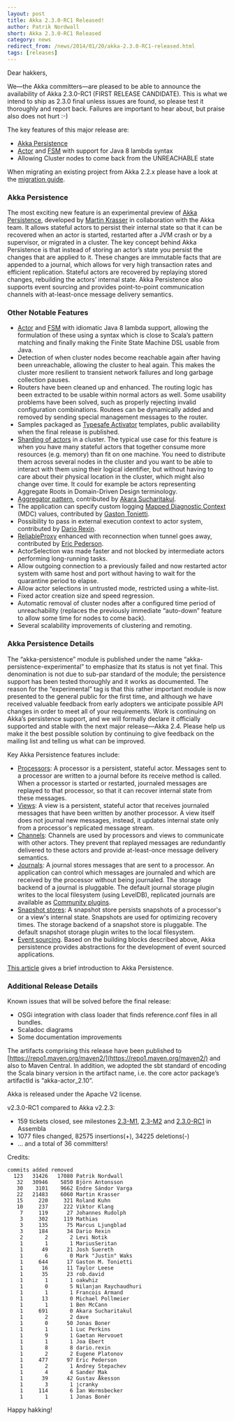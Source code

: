 ```yaml
---
layout: post
title: Akka 2.3.0-RC1 Released!
author: Patrik Nordwall
short: Akka 2.3.0-RC1 Released
category: news
redirect_from: /news/2014/01/20/akka-2.3.0-RC1-released.html
tags: [releases]
---
```


Dear hakkers,

We—the Akka committers—are pleased to be able to announce the availability of Akka 2.3.0-RC1 (FIRST RELEASE CANDIDATE). This is what we intend to ship as 2.3.0 final unless issues are found, so please test it thoroughly and report back. Failures are important to hear about, but praise also does not hurt :-)

The key features of this major release are:
 * [Akka Persistence](https://doc.akka.io/docs/akka/2.3/scala/persistence.html)
 * [Actor](https://doc.akka.io/docs/akka/2.3/java/lambda-actors.html) and [FSM](https://doc.akka.io/docs/akka/2.3/java/lambda-fsm.html) with support for Java 8 lambda syntax
 * Allowing Cluster nodes to come back from the UNREACHABLE state

When migrating an existing project from Akka 2.2.x please have a look at the [migration guide](https://doc.akka.io/docs/akka/2.3/project/migration-guide-2.2.x-2.3.x.html).

### Akka Persistence

The most exciting new feature is an experimental preview of [Akka Persistence](https://doc.akka.io/docs/akka/2.3/scala/persistence.html), developed by [Martin Krasser](https://twitter.com/mrt1nz) in collaboration with the Akka team. It allows stateful actors to persist their internal state so that it can be recovered when an actor is started, restarted after a JVM crash or by a supervisor, or migrated in a cluster. The key concept behind Akka Persistence is that instead of storing an actor’s state you persist the changes that are applied to it. These changes are immutable facts that are appended to a journal, which allows for very high transaction rates and efficient replication. Stateful actors are recovered by replaying stored changes, rebuilding the actors’ internal state. Akka Persistence also supports event sourcing and provides point-to-point communication channels with at-least-once message delivery semantics.

### Other Notable Features

 * [Actor](https://doc.akka.io/docs/akka/2.3/java/lambda-actors.html) and [FSM](https://doc.akka.io/docs/akka/2.3/java/lambda-fsm.html) with idiomatic Java 8 lambda support, allowing the formulation of these using a syntax which is close to Scala’s pattern matching and finally making the Finite State Machine DSL usable from Java.
 * Detection of when cluster nodes become reachable again after having been unreachable, allowing the cluster to heal again. This makes the cluster more resilient to transient network failures and long garbage collection pauses.
 * Routers have been cleaned up and enhanced. The routing logic has been extracted to be usable within normal actors as well. Some usability problems have been solved, such as properly rejecting invalid configuration combinations. Routees can be dynamically added and removed by sending special management messages to the router.
 * Samples packaged as [Typesafe Activator](https://developer.lightbend.com/start/) templates, public availability when the final release is published.
 * [Sharding of actors](https://doc.akka.io/docs/akka/2.3/contrib/cluster-sharding.html) in a cluster. The typical use case for this feature is when you have many stateful actors that together consume more resources (e.g. memory) than fit on one machine. You need to distribute them across several nodes in the cluster and you want to be able to interact with them using their logical identifier, but without having to care about their physical location in the cluster, which might also change over time. It could for example be actors representing Aggregate Roots in Domain-Driven Design terminology.
 * [Aggregator pattern](https://doc.akka.io/docs/akka/2.3/contrib/aggregator.html), contributed by [Akara Sucharitakul](https://github.com/akara).
 * The application can specify custom logging [Mapped Diagnostic Context](http://logback.qos.ch/manual/mdc.html) (MDC) values, contributed by [Gaston Tonietti](https://twitter.com/ktonga).
 * Possibility to pass in external execution context to actor system, contributed by [Dario Rexin](https://twitter.com/evonox).
 * [ReliableProxy](https://doc.akka.io/docs/akka/2.3/contrib/reliable-proxy.html) enhanced with reconnection when tunnel goes away, contributed by [Eric Pederson](https://twitter.com/sourcedelica).
 * ActorSelection was made faster and not blocked by intermediate actors performing long-running tasks.
 * Allow outgoing connection to a previously failed and now restarted actor system with same host and port without having to wait for the quarantine period to elapse.
 * Allow actor selections in untrusted mode, restricted using a white-list.
 * Fixed actor creation size and speed regression.
 * Automatic removal of cluster nodes after a configured time period of unreachability (replaces the previously immediate “auto-down” feature to allow some time for nodes to come back).
 * Several scalability improvements of clustering and remoting.

### Akka Persistence Details

The “akka-persistence” module is published under the name “akka-persistence-experimental” to emphasize that its status is not yet final. This denomination is not due to sub-par standard of the module; the persistence support has been tested thoroughly and it works as documented. The reason for the “experimental” tag is that this rather important module is now presented to the general public for the first time, and although we have received valuable feedback from early adopters we anticipate possible API changes in order to meet all of your requirements. Work is continuing on Akka’s persistence support, and we will formally declare it officially supported and stable with the next major release—Akka 2.4. Please help us make it the best possible solution by continuing to give feedback on the mailing list and telling us what can be improved.

Key Akka Persistence features include:

 * [Processors](https://doc.akka.io/docs/akka/2.3/scala/persistence.html#processors): A processor is a persistent, stateful actor. Messages sent to a processor are written to a journal before its receive method is called. When a processor is started or restarted, journaled messages are replayed to that processor, so that it can recover internal state from these messages.
 * [Views](https://doc.akka.io/docs/akka/2.3/scala/persistence.html#views): A view is a persistent, stateful actor that receives journaled messages that have been written by another processor. A view itself does not journal new messages, instead, it updates internal state only from a processor's replicated message stream.
 * [Channels](https://doc.akka.io/docs/akka/2.3/scala/persistence.html#channels): Channels are used by processors and views to communicate with other actors. They prevent that replayed messages are redundantly delivered to these actors and provide at-least-once message delivery semantics.
 * [Journals](https://doc.akka.io/docs/akka/2.3/scala/persistence.html#storage-plugins): A journal stores messages that are sent to a processor. An application can control which messages are journaled and which are received by the processor without being journaled. The storage backend of a journal is pluggable. The default journal storage plugin writes to the local filesystem (using LevelDB), replicated journals are available as [Community plugins](https://doc.akka.io/docs/akka/2.3/scala/persistence.html#community-projects).
 * [Snapshot stores](https://doc.akka.io/docs/akka/2.3/scala/persistence.html#storage-plugins): A snapshot store persists snapshots of a processor's or a view's internal state. Snapshots are used for optimizing recovery times. The storage backend of a snapshot store is pluggable. The default snapshot storage plugin writes to the local filesystem.
 * [Event sourcing](https://doc.akka.io/docs/akka/2.3/scala/persistence.html#event-sourcing). Based on the building blocks described above, Akka persistence provides abstractions for the development of event sourced applications.

[This article](https://krasserm.blogspot.com/2013/12/introduction-to-akka-persistence.html) gives a brief introduction to Akka Persistence.


### Additional Release Details

Known issues that will be solved before the final release:

 * OSGi integration with class loader that finds reference.conf files in all bundles.
 * Scaladoc diagrams
 * Some documentation improvements

The artifacts comprising this release have been published to [https://repo1.maven.org/maven2/](https://repo1.maven.org/maven2/) and also to Maven Central. In addition, we adopted the sbt standard of encoding the Scala binary version in the artifact name, i.e. the core actor package’s artifactId is “akka-actor_2.10”.

Akka is released under the Apache V2 license.

v2.3.0-RC1 compared to Akka v2.2.3:

 * 159 tickets closed, see milestones [2.3-M1](https://app.assembla.com/spaces/akka/milestones/4610943-2-3-m1), [2.3-M2](https://app.assembla.com/spaces/akka/milestones/4848253-2-3-m2) and [2.3.0-RC1](https://app.assembla.com/spaces/akka/milestones/5069863-2-3-0-rc1) in Assembla
 * 1077 files changed, 82575 insertions(+), 34225 deletions(-)
 * … and a total of 36 committers!

Credits:

    commits added removed
      123   31426   17080 Patrik Nordwall
       32   30946    5850 Björn Antonsson
       30    3101    9662 Endre Sándor Varga
       22   21483    6060 Martin Krasser
       15     220     321 Roland Kuhn
       10     237     222 Viktor Klang
        7     119      27 Johannes Rudolph
        3     302     119 Mathias
        3     135      75 Marcus Ljungblad
        3     184      34 Dario Rexin
        2       2       2 Levi Notik
        1       1       1 MariusSeritan
        1      49      21 Josh Suereth
        1       6       0 Mark "Justin" Waks
        1     644      17 Gaston M. Tonietti
        1      16      11 Taylor Leese
        1      35      23 rob.david
        1       1       1 oakwhiz
        1       0       5 Nilanjan Raychaudhuri
        1       1       1 Francois Armand
        1      13       0 Michael Pollmeier
        1       1       1 Ben McCann
        1     691       0 Akara Sucharitakul
        1       2       2 dave
        1       0      50 Jonas Boner
        1       1       1 Luc Perkins
        1       9       1 Gaetan Hervouet
        1       1       1 Joa Ebert
        1       8       8 dario.rexin
        1       2       2 Eugene Platonov
        1     477      97 Eric Pederson
        1       2       1 Andrey Stepachev
        1       4       4 Sander Mak
        1      39      42 Gustav Åkesson
        1       3       1 jcranky
        1     114       6 Ian Wormsbecker
        1       1       1 Jonas Bonér


Happy hakking!
